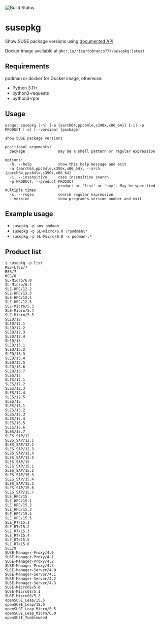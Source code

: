 ![Build Status](https://github.com/ricardobranco777/susepkg/actions/workflows/ci.yml/badge.svg)

# susepkg

Show SUSE package versions using [documented API](https://scc.suse.com/api/package_search/v4/documentation)

Docker image available at `ghcr.io/ricardobranco777/susepkg:latest`

## Requirements

podman or docker for Docker image, otherwise:

- Python 3.11+
- python3-requests
- python3-rpm

## Usage

```
usage: susepkg [-h] [-a {aarch64,ppc64le,s390x,x86_64}] [-i] -p PRODUCT [-x] [--version] [package]

show SUSE package versions

positional arguments:
  package               may be a shell pattern or regular expression

options:
  -h, --help            show this help message and exit
  -a {aarch64,ppc64le,s390x,x86_64}, --arch {aarch64,ppc64le,s390x,x86_64}
  -i, --insensitive     case insensitive search
  -p PRODUCT, --product PRODUCT
                        product or 'list' or 'any'. May be specified multiple times
  -x, --regex           search regular expression
  --version             show program's version number and exit
```

## Example usage

- `susepkg -p any podman`
- `susepkg -p SL-Micro/6.0 \*podman\*`
- `susepkg -p SL-Micro/6.0 -x podman-.*`

## Product list

```
$ susepkg -p list
RES-LTSS/7
RES/7
RES/8
SL-Micro/6.0
SL-Micro/6.1
SLE-HPC/12.2
SLE-HPC/12.3
SLE-HPC/12.4
SLE-HPC/12.5
SLE-Micro/5.3
SLE-Micro/5.4
SLE-Micro/5.5
SLED/12
SLED/12.1
SLED/12.2
SLED/12.3
SLED/12.4
SLED/15
SLED/15.1
SLED/15.2
SLED/15.3
SLED/15.4
SLED/15.5
SLED/15.6
SLED/15.7
SLES/12
SLES/12.1
SLES/12.2
SLES/12.3
SLES/12.4
SLES/12.5
SLES/15
SLES/15.1
SLES/15.2
SLES/15.3
SLES/15.4
SLES/15.5
SLES/15.6
SLES/15.7
SLES_SAP/12
SLES_SAP/12.1
SLES_SAP/12.2
SLES_SAP/12.3
SLES_SAP/12.4
SLES_SAP/12.5
SLES_SAP/15
SLES_SAP/15.1
SLES_SAP/15.2
SLES_SAP/15.3
SLES_SAP/15.4
SLES_SAP/15.5
SLES_SAP/15.6
SLES_SAP/15.7
SLE_HPC/15
SLE_HPC/15.1
SLE_HPC/15.2
SLE_HPC/15.3
SLE_HPC/15.4
SLE_HPC/15.5
SLE_RT/15.1
SLE_RT/15.2
SLE_RT/15.3
SLE_RT/15.4
SLE_RT/15.5
SLE_RT/15.6
SLL/9
SUSE-Manager-Proxy/4.0
SUSE-Manager-Proxy/4.1
SUSE-Manager-Proxy/4.2
SUSE-Manager-Proxy/4.3
SUSE-Manager-Server/4.0
SUSE-Manager-Server/4.1
SUSE-Manager-Server/4.2
SUSE-Manager-Server/4.3
SUSE-MicroOS/5.0
SUSE-MicroOS/5.1
SUSE-MicroOS/5.2
openSUSE_Leap/15.5
openSUSE_Leap/15.6
openSUSE_Leap_Micro/5.5
openSUSE_Leap_Micro/6.0
openSUSE_Tumbleweed
```
